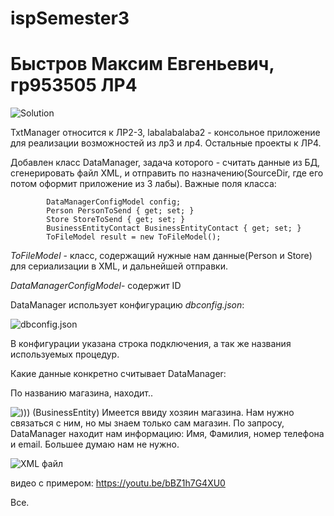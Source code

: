 # ispSemester3
# Быстров Максим Евгеньевич, гр953505 ЛР4

![Solution](https://i.imgur.com/6rIFZ8w.png)

TxtManager относится к ЛР2-3, labalabalaba2 - консольное приложение для реализации возможностей из лр3 и лр4. Остальные проекты к ЛР4.

Добавлен класс DataManager, задача которого - считать данные из БД, сгенерировать файл XML, и отправить по назначению(SourceDir, где его потом оформит приложение из 3 лабы).
Важные поля класса:
```
        DataManagerConfigModel config;
        Person PersonToSend { get; set; }
        Store StoreToSend { get; set; }
        BusinessEntityContact BusinessEntityContact { get; set; }
        ToFileModel result = new ToFileModel();
```
*ToFileModel* - класс, содержащий нужные нам данные(Person и Store) для сериализации в XML, и дальнейшей отправки.

*DataManagerConfigModel*- содержит ID 

DataManager использует конфигурацию *dbconfig.json*:

![dbconfig.json](https://i.imgur.com/Fy7IneJ.png)

В конфигурации указана строка подключения, а так же названия используемых процедур. 

Какие данные конкретно считывает DataManager:

По названию магазина, находит.. 

![)))](https://i.imgur.com/QQ2buWv.png)
(BusinessEntity)
Имеется ввиду хозяин магазина. Нам нужно связаться с ним, но мы знаем только сам магазин. По запросу, DataManager находит нам информацию: Имя, Фамилия, номер телефона и email. 
Большее думаю нам не нужно.

![XML файл](https://i.imgur.com/S2J7ECh.png)

видео с примером: https://youtu.be/bBZ1h7G4XU0

Все.
